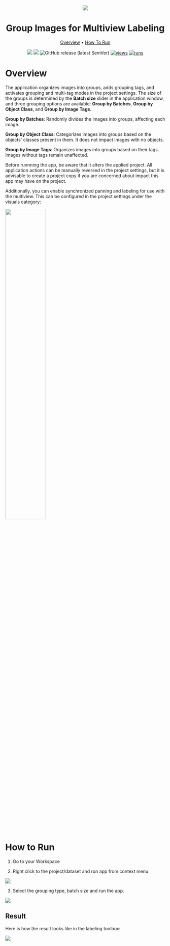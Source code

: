 <div align="center" markdown>
<img src="https://github.com/supervisely-ecosystem/group-images-for-multiview-labeling/assets/115161827/1ffcc28f-a466-4036-a909-95aceedebb7e"/>  

# Group Images for Multiview Labeling

<p align="center">
  <a href="#Overview">Overview</a> •
  <a href="#How-To-Run">How To Run</a> 
</p>

[![](https://img.shields.io/badge/supervisely-ecosystem-brightgreen)](https://ecosystem.supervise.ly/apps/supervisely-ecosystem/group-images-for-multiview)
[![](https://img.shields.io/badge/slack-chat-green.svg?logo=slack)](https://supervise.ly/slack)
![GitHub release (latest SemVer)](https://img.shields.io/github/v/release/supervisely-ecosystem/group-images-for-multiview)
[![views](https://app.supervise.ly/img/badges/views/supervisely-ecosystem/group-images-for-multiview)](https://supervise.ly)
[![runs](https://app.supervise.ly/img/badges/runs/supervisely-ecosystem/group-images-for-multiview)](https://supervise.ly)

</div>

# Overview

The application organizes images into groups, adds grouping tags, and activates grouping and multi-tag modes in the project settings. The size of the groups is determined by the **Batch size** slider in the application window, and three grouping options are available: **Group by Batches**, **Group by Object Class**, and **Group by Image Tags**.

**Group by Batches**: Randomly divides the images into groups, affecting each image.

**Group by Object Class**: Categorizes images into groups based on the objects' classes present in them. It does not impact images with no objects.

**Group by Image Tags**: Organizes images into groups based on their tags. Images without tags remain unaffected.

Before runnning the app, be aware that it alters the applied project. All application actions can be manually reversed in the project settings, but it is advisable to create a project copy if you are concerned about impact this app may have on the project. 

Additionally, you can enable synchronized panning and labeling for use with the multiview. This can be configured in the project settings under the visuals category:

<img src="https://github.com/supervisely-ecosystem/group-images-for-multiview-labeling/assets/115161827/e27a319a-9371-4daa-87c4-0c6a9e5bebc0" width = 50%>


# How to Run

1. Go to your Workspace

2. Right click to the project/dataset and run app from context menu

<img src="https://github.com/supervisely-ecosystem/group-images-for-multiview-labeling/assets/115161827/5287e318-ddb1-4e5a-b65e-15ebe9a6dbaf">

3. Select the grouping type, batch size and run the app.

<img src="https://github.com/supervisely-ecosystem/group-images-for-multiview-labeling/assets/115161827/719a9344-d6eb-4d09-b943-04df129c432a">

## Result

Here is how the result looks like in the labeling toolbox:

<img src="https://github.com/supervisely-ecosystem/group-images-for-multiview-labeling/assets/115161827/6f6c9cd6-a8c8-4c08-8787-fb7c34a30d95">
